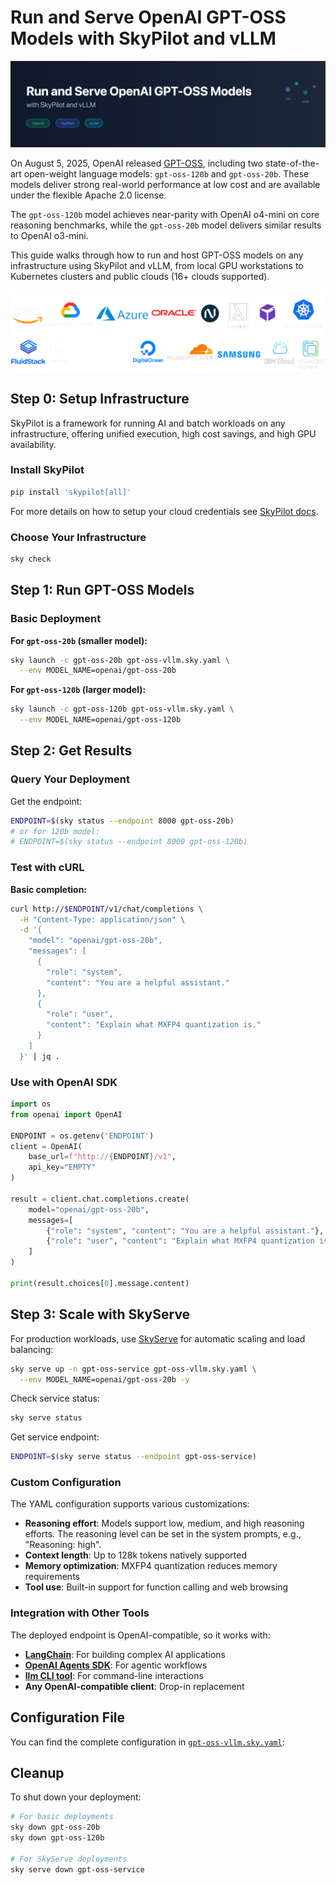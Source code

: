 # Run and Serve OpenAI GPT-OSS Models with SkyPilot and vLLM

![banner](./banner.png)

On August 5, 2025, OpenAI released [GPT-OSS](https://openai.com/open-models/), including two state-of-the-art open-weight language models: `gpt-oss-120b` and `gpt-oss-20b`. These models deliver strong real-world performance at low cost and are available under the flexible Apache 2.0 license.

The `gpt-oss-120b` model achieves near-parity with OpenAI o4-mini on core reasoning benchmarks, while the `gpt-oss-20b` model delivers similar results to OpenAI o3-mini.

This guide walks through how to run and host GPT-OSS models on any infrastructure using SkyPilot and vLLM, from local GPU workstations to Kubernetes clusters and public clouds (16+ clouds supported).

![Cloud Logos](https://raw.githubusercontent.com/skypilot-org/skypilot/master/docs/source/images/cloud-logos-dark.png)

## Step 0: Setup Infrastructure

SkyPilot is a framework for running AI and batch workloads on any infrastructure, offering unified execution, high cost savings, and high GPU availability.

### Install SkyPilot

```bash
pip install 'skypilot[all]'
```
For more details on how to setup your cloud credentials see [SkyPilot docs](https://docs.skypilot.co).

### Choose Your Infrastructure

```bash
sky check
```

## Step 1: Run GPT-OSS Models

### Basic Deployment

**For `gpt-oss-20b` (smaller model):**
```bash
sky launch -c gpt-oss-20b gpt-oss-vllm.sky.yaml \
  --env MODEL_NAME=openai/gpt-oss-20b
```

**For `gpt-oss-120b` (larger model):**
```bash
sky launch -c gpt-oss-120b gpt-oss-vllm.sky.yaml \
  --env MODEL_NAME=openai/gpt-oss-120b
```

## Step 2: Get Results

### Query Your Deployment

Get the endpoint:
```bash
ENDPOINT=$(sky status --endpoint 8000 gpt-oss-20b)
# or for 120b model:
# ENDPOINT=$(sky status --endpoint 8000 gpt-oss-120b)
```

### Test with cURL

**Basic completion:**
```bash
curl http://$ENDPOINT/v1/chat/completions \
  -H "Content-Type: application/json" \
  -d '{
    "model": "openai/gpt-oss-20b",
    "messages": [
      {
        "role": "system",
        "content": "You are a helpful assistant."
      },
      {
        "role": "user", 
        "content": "Explain what MXFP4 quantization is."
      }
    ]
  }' | jq .
```

### Use with OpenAI SDK

```python
import os
from openai import OpenAI
 
ENDPOINT = os.getenv('ENDPOINT')
client = OpenAI(
    base_url=f"http://{ENDPOINT}/v1",
    api_key="EMPTY"
)
 
result = client.chat.completions.create(
    model="openai/gpt-oss-20b",
    messages=[
        {"role": "system", "content": "You are a helpful assistant."},
        {"role": "user", "content": "Explain what MXFP4 quantization is."}
    ]
)
 
print(result.choices[0].message.content)
```

## Step 3: Scale with SkyServe

For production workloads, use [SkyServe](https://docs.skypilot.co/en/latest/serving/sky-serve.html) for automatic scaling and load balancing:

```bash
sky serve up -n gpt-oss-service gpt-oss-vllm.sky.yaml \
  --env MODEL_NAME=openai/gpt-oss-20b -y
```

Check service status:
```bash
sky serve status
```

Get service endpoint:
```bash
ENDPOINT=$(sky serve status --endpoint gpt-oss-service)
```

### Custom Configuration

The YAML configuration supports various customizations:

- **Reasoning effort**: Models support low, medium, and high reasoning efforts. The reasoning level can be set in the system prompts, e.g., "Reasoning: high".
- **Context length**: Up to 128k tokens natively supported  
- **Memory optimization**: MXFP4 quantization reduces memory requirements
- **Tool use**: Built-in support for function calling and web browsing

### Integration with Other Tools

The deployed endpoint is OpenAI-compatible, so it works with:
- [**LangChain**](https://www.langchain.com/): For building complex AI applications
- [**OpenAI Agents SDK**](https://openai.github.io/openai-agents-python/): For agentic workflows
- [**llm CLI tool**](https://github.com/simonw/llm): For command-line interactions
- **Any OpenAI-compatible client**: Drop-in replacement

## Configuration File

You can find the complete configuration in [`gpt-oss-vllm.sky.yaml`](./gpt-oss-vllm.sky.yaml):

## Cleanup

To shut down your deployment:

```bash
# For basic deployments
sky down gpt-oss-20b
sky down gpt-oss-120b

# For SkyServe deployments  
sky serve down gpt-oss-service
```

